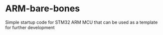 # ARM-bare-bones
Simple startup code for STM32 ARM MCU that can be used as a template for further development
